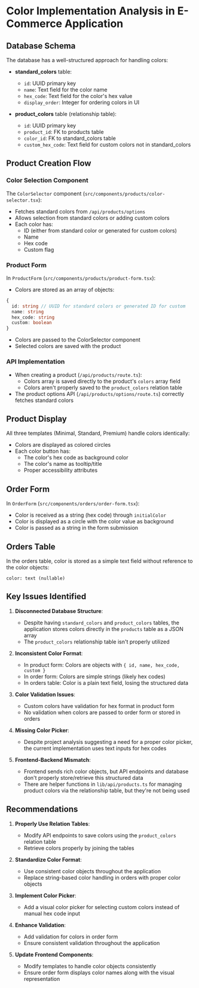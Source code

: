 # Color Implementation Analysis in E-Commerce Application

## Database Schema

The database has a well-structured approach for handling colors:

- **standard_colors** table:
  - `id`: UUID primary key
  - `name`: Text field for the color name
  - `hex_code`: Text field for the color's hex value
  - `display_order`: Integer for ordering colors in UI

- **product_colors** table (relationship table):
  - `id`: UUID primary key
  - `product_id`: FK to products table
  - `color_id`: FK to standard_colors table
  - `custom_hex_code`: Text field for custom colors not in standard_colors

## Product Creation Flow

### Color Selection Component
The `ColorSelector` component (`src/components/products/color-selector.tsx`):
- Fetches standard colors from `/api/products/options`
- Allows selection from standard colors or adding custom colors
- Each color has:
  - ID (either from standard color or generated for custom colors)
  - Name
  - Hex code
  - Custom flag

### Product Form
In `ProductForm` (`src/components/products/product-form.tsx`):
- Colors are stored as an array of objects:
```typescript
{
  id: string // UUID for standard colors or generated ID for custom
  name: string
  hex_code: string
  custom: boolean
}
```
- Colors are passed to the ColorSelector component
- Selected colors are saved with the product

### API Implementation
- When creating a product (`/api/products/route.ts`):
  - Colors array is saved directly to the product's `colors` array field
  - Colors aren't properly saved to the `product_colors` relation table
- The product options API (`/api/products/options/route.ts`) correctly fetches standard colors

## Product Display

All three templates (Minimal, Standard, Premium) handle colors identically:
- Colors are displayed as colored circles
- Each color button has:
  - The color's hex code as background color
  - The color's name as tooltip/title
  - Proper accessibility attributes

## Order Form

In `OrderForm` (`src/components/orders/order-form.tsx`):
- Color is received as a string (hex code) through `initialColor`
- Color is displayed as a circle with the color value as background
- Color is passed as a string in the form submission

## Orders Table

In the orders table, color is stored as a simple text field without reference to the color objects:
```
color: text (nullable)
```

## Key Issues Identified

1. **Disconnected Database Structure**: 
   - Despite having `standard_colors` and `product_colors` tables, the application stores colors directly in the `products` table as a JSON array
   - The `product_colors` relationship table isn't properly utilized

2. **Inconsistent Color Format**:
   - In product form: Colors are objects with `{ id, name, hex_code, custom }`
   - In order form: Colors are simple strings (likely hex codes)
   - In orders table: Color is a plain text field, losing the structured data

3. **Color Validation Issues**:
   - Custom colors have validation for hex format in product form
   - No validation when colors are passed to order form or stored in orders

4. **Missing Color Picker**:
   - Despite project analysis suggesting a need for a proper color picker, the current implementation uses text inputs for hex codes

5. **Frontend-Backend Mismatch**:
   - Frontend sends rich color objects, but API endpoints and database don't properly store/retrieve this structured data
   - There are helper functions in `lib/api/products.ts` for managing product colors via the relationship table, but they're not being used

## Recommendations

1. **Properly Use Relation Tables**:
   - Modify API endpoints to save colors using the `product_colors` relation table
   - Retrieve colors properly by joining the tables

2. **Standardize Color Format**:
   - Use consistent color objects throughout the application
   - Replace string-based color handling in orders with proper color objects

3. **Implement Color Picker**:
   - Add a visual color picker for selecting custom colors instead of manual hex code input

4. **Enhance Validation**:
   - Add validation for colors in order form
   - Ensure consistent validation throughout the application

5. **Update Frontend Components**:
   - Modify templates to handle color objects consistently
   - Ensure order form displays color names along with the visual representation 